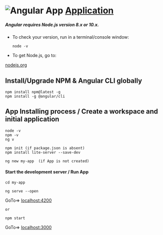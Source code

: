 ![Angular App](https://next.angular.io/assets/images/logos/angular/logo-nav@2x.png "Angular App")    [Application](https://next.angular.io/docs)
==========
##### Angular requires Node.js version 8.x or 10.x.

* To check your version, run in a terminal/console window: 

    ``` node -v ``` 

  
* To get Node.js, go to:

[nodejs.org](https://nodejs.org)

## Install/Upgrade NPM & Angular CLI globally

    npm install npm@latest -g
    npm install -g @angular/cli

## App Installing process / Create a workspace and initial application

    node -v
    npm -v
    ng v
    
    npm init (if package.json is absent)
    npm install lite-server --save-dev
    
    ng new my-app  (if App is not created)
    
    
#### Start the development server / Run App

    cd my-app
    
    ng serve --open
   GoTo=>  [localhost:4200](http://localhost:4200/)
    
    or
    
    npm start
   GoTo=>  [localhost:3000](http://localhost:3000/)
